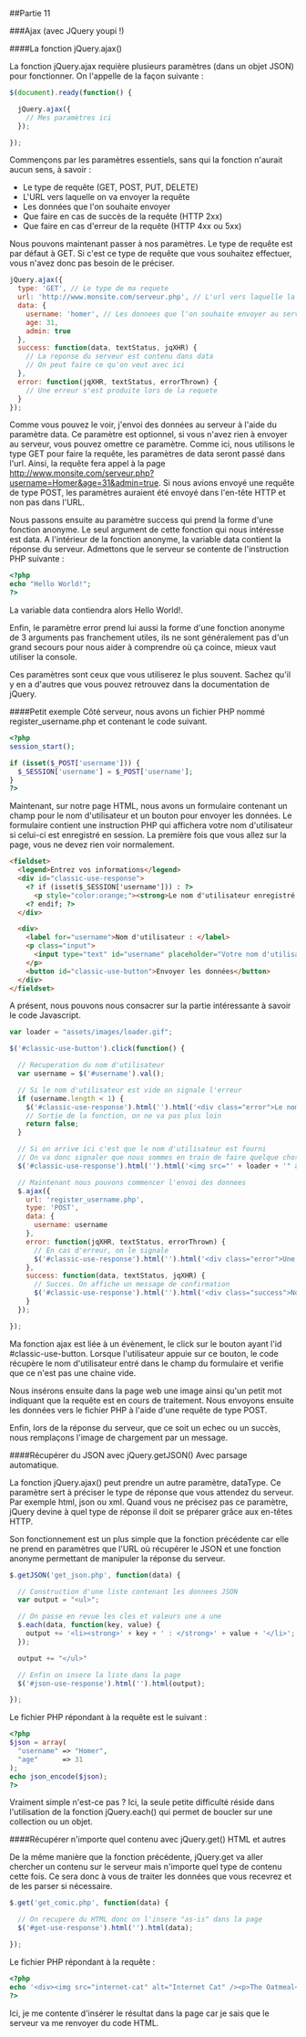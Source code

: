##Partie 11

###Ajax (avec JQuery youpi !)

####La fonction jQuery.ajax()

La fonction jQuery.ajax requière plusieurs paramètres (dans un objet JSON) pour fonctionner. On l'appelle de la façon suivante :

```javascript
$(document).ready(function() {

  jQuery.ajax({
    // Mes paramètres ici
  });

});
```

Commençons par les paramètres essentiels, sans qui la fonction n'aurait aucun sens, à savoir :

* Le type de requête (GET, POST, PUT, DELETE)
* L'URL vers laquelle on va envoyer la requête
* Les données que l'on souhaite envoyer
* Que faire en cas de succès de la requête (HTTP 2xx)
* Que faire en cas d'erreur de la requête (HTTP 4xx ou 5xx)

Nous pouvons maintenant passer à nos paramètres. Le type de requête est par défaut à GET. Si c'est ce type de requête que vous souhaitez effectuer, vous n'avez donc pas besoin de le préciser.

```javascript
jQuery.ajax({
  type: 'GET', // Le type de ma requete
  url: 'http://www.monsite.com/serveur.php', // L'url vers laquelle la requete sera envoyee
  data: {
    username: 'homer', // Les donnees que l'on souhaite envoyer au serveur au format JSON
    age: 31,
    admin: true
  }, 
  success: function(data, textStatus, jqXHR) {
    // La reponse du serveur est contenu dans data
    // On peut faire ce qu'on veut avec ici
  },
  error: function(jqXHR, textStatus, errorThrown) {
    // Une erreur s'est produite lors de la requete
  }
});
```

Comme vous pouvez le voir, j'envoi des données au serveur à l'aide du paramètre data. Ce paramètre est optionnel, si vous n'avez rien à envoyer au serveur, vous pouvez omettre ce paramètre. 
Comme ici, nous utilisons le type GET pour faire la requête, les paramètres de data seront passé dans l'url. Ainsi, la requête fera appel à la page http://www.monsite.com/serveur.php?username=Homer&age=31&admin=true. Si nous avions envoyé une requête de type POST, les paramètres auraient été envoyé dans l'en-tête HTTP et non pas dans l'URL.


Nous passons ensuite au paramètre success qui prend la forme d'une fonction anonyme. Le seul argument de cette fonction qui nous intéresse est data. A l'intérieur de la fonction anonyme, la variable data contient la réponse du serveur. Admettons que le serveur se contente de l'instruction PHP suivante :

```php
<?php
echo "Hello World!";
?>
```

La variable data contiendra alors Hello World!.

Enfin, le paramètre error prend lui aussi la forme d'une fonction anonyme de 3 arguments pas franchement utiles, ils ne sont généralement pas d'un grand secours pour nous aider à comprendre où ça coince, mieux vaut utiliser la console.

Ces paramètres sont ceux que vous utiliserez le plus souvent. Sachez qu'il y en a d'autres que vous pouvez retrouvez dans la documentation de jQuery.

####Petit exemple
Côté serveur, nous avons un fichier PHP nommé register_username.php et contenant le code suivant.

```php
<?php
session_start();

if (isset($_POST['username'])) {
  $_SESSION['username'] = $_POST['username'];
}
?>
```

Maintenant, sur notre page HTML, nous avons un formulaire contenant un champ pour le nom d'utilisateur et un bouton pour envoyer les données. Le formulaire contient une instruction PHP qui affichera votre nom d'utilisateur si celui-ci est enregistré en session. La première fois que vous allez sur la page, vous ne devez rien voir normalement.

```html
<fieldset>
  <legend>Entrez vos informations</legend>
  <div id="classic-use-response">
    <? if (isset($_SESSION['username'])) : ?>
      <p style="color:orange;"><strong>Le nom d'utilisateur enregistré en session est <i><?= $_SESSION['username']; ?></i>.</strong></p>
    <? endif; ?>
  </div>

  <div>
    <label for="username">Nom d'utilisateur : </label>
    <p class="input">
      <input type="text" id="username" placeholder="Votre nom d'utilisateur" />
    </p>
    <button id="classic-use-button">Envoyer les données</button>
  </div>
</fieldset>
```

A présent, nous pouvons nous consacrer sur la partie intéressante à savoir le code Javascript.

```javascript
var loader = "assets/images/loader.gif";

$('#classic-use-button').click(function() {

  // Recuperation du nom d'utilisateur
  var username = $('#username').val();

  // Si le nom d'utilisateur est vide on signale l'erreur
  if (username.length < 1) {
    $('#classic-use-response').html('').html('<div class="error">Le nom d\'utilisateur ne doit pas être vide.</div>');
    // Sortie de la fonction, on ne va pas plus loin
    return false;
  }

  // Si on arrive ici c'est que le nom d'utilisateur est fourni
  // On va donc signaler que nous sommes en train de faire quelque chose à l'aide d'une petite image
  $('#classic-use-response').html('').html('<img src="' + loader + '" alt="#" />&nbsp;Chargement...');

  // Maintenant nous pouvons commencer l'envoi des donnees
  $.ajax({
    url: 'register_username.php',
    type: 'POST',
    data: {
      username: username
    },
    error: function(jqXHR, textStatus, errorThrown) {
      // En cas d'erreur, on le signale
      $('#classic-use-response').html('').html('<div class="error">Une erreur est survenue lors de la requête.</div>');
    },
    success: function(data, textStatus, jqXHR) {
      // Succes. On affiche un message de confirmation
      $('#classic-use-response').html('').html('<div class="success">Nom d\'utilisateur enregistré en session. Vous pouvez <a href="' + window.location + '">rechargez la page</a> pour le voir.</div>');
    }
  });

});
```

Ma fonction ajax est liée à un évènement, le click sur le bouton ayant l'id #classic-use-button. Lorsque l'utilisateur appuie sur ce bouton, le code récupère le nom d'utilisateur entré dans le champ du formulaire et verifie que ce n'est pas une chaine vide.

Nous insérons ensuite dans la page web une image ainsi qu'un petit mot indiquant que la requête est en cours de traitement. Nous envoyons ensuite les données vers le fichier PHP à l'aide d'une requête de type POST.

Enfin, lors de la réponse du serveur, que ce soit un echec ou un succès, nous remplaçons l'image de chargement par un message.


####Récupérer du JSON avec jQuery.getJSON() Avec parsage automatique.

La fonction jQuery.ajax() peut prendre un autre paramètre, dataType. Ce paramètre sert à préciser le type de réponse que vous attendez du serveur. Par exemple html, json ou xml. Quand vous ne précisez pas ce paramètre, jQuery devine à quel type de réponse il doit se préparer grâce aux en-têtes HTTP.

Son fonctionnement est un plus simple que la fonction précédente car elle ne prend en paramètres que l'URL où récupérer le JSON et une fonction anonyme permettant de manipuler la réponse du serveur.

```javascript
$.getJSON('get_json.php', function(data) {

  // Construction d'une liste contenant les donnees JSON
  var output = "<ul>";

  // On passe en revue les cles et valeurs une a une
  $.each(data, function(key, value) {
    output += '<li><strong>' + key + ' : </strong>' + value + '</li>';
  }); 

  output += "</ul>"

  // Enfin on insere la liste dans la page
  $('#json-use-response').html('').html(output);

});
```


Le fichier PHP répondant à la requête est le suivant :

```php
<?php
$json = array(
  "username" => "Homer",
  "age"      => 31
);
echo json_encode($json);
?>
```

Vraiment simple n'est-ce pas ? Ici, la seule petite difficulté réside dans l'utilisation de la fonction jQuery.each() qui permet de boucler sur une collection ou un objet.

####Récupérer n'importe quel contenu avec jQuery.get() HTML et autres

De la même manière que la fonction précédente, jQuery.get va aller chercher un contenu sur le serveur mais n'importe quel type de contenu cette fois. Ce sera donc à vous de traiter les données que vous recevrez et de les parser si nécessaire.

```javascript
$.get('get_comic.php', function(data) {

  // On recupere du HTML donc on l'insere "as-is" dans la page
  $('#get-use-response').html('').html(data);

});
```

Le fichier PHP répondant à la requête :

```php
<?php
echo '<div><img src="internet-cat" alt="Internet Cat" /><p>The Oatmeal</p></div>';
?>
``` 

Ici, je me contente d'insérer le résultat dans la page car je sais que le serveur va me renvoyer du code HTML.
